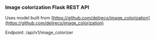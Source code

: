 ### Image colorization Flask REST API

Uses model built from [https://github.com/delirecs/image_colorization](https://github.com/delirecs/image_colorization)

Endpoint: /api/v1/image_colorizer